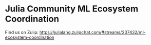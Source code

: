 # Julia Community ML Ecosystem Coordination

Find us on Zulip: https://julialang.zulipchat.com/#streams/237432/ml-ecosystem-coordination

